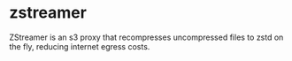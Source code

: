 # zstreamer
ZStreamer is an s3 proxy that recompresses uncompressed files to zstd on the fly, reducing internet egress costs. 
